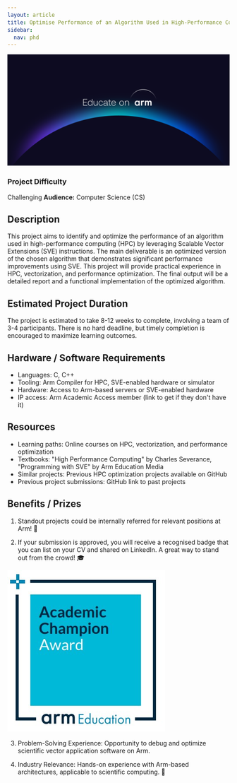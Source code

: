 ```yaml
---
layout: article
title: Optimise Performance of an Algorithm Used in High-Performance Compute Using Scalable Vector Extensions (SVE / SVE2)  
sidebar:
  nav: phd
---
```


<img class="image image--xl" src="../images/Educate_on_Arm_banner.png"/>

### Project Difficulty
Challenging
**Audience:** Computer Science (CS)

## Description
This project aims to identify and optimize the performance of an algorithm used in high-performance computing (HPC) by leveraging Scalable Vector Extensions (SVE) instructions. The main deliverable is an optimized version of the chosen algorithm that demonstrates significant performance improvements using SVE. This project will provide practical experience in HPC, vectorization, and performance optimization. The final output will be a detailed report and a functional implementation of the optimized algorithm.

## Estimated Project Duration
The project is estimated to take 8-12 weeks to complete, involving a team of 3-4 participants. There is no hard deadline, but timely completion is encouraged to maximize learning outcomes.

## Hardware / Software Requirements
- Languages: C, C++
- Tooling: Arm Compiler for HPC, SVE-enabled hardware or simulator
- Hardware: Access to Arm-based servers or SVE-enabled hardware
- IP access: Arm Academic Access member (link to get if they don't have it)

## Resources
- Learning paths: Online courses on HPC, vectorization, and performance optimization
- Textbooks: "High Performance Computing" by Charles Severance, "Programming with SVE" by Arm Education Media
- Similar projects: Previous HPC optimization projects available on GitHub
- Previous project submissions: GitHub link to past projects

## Benefits / Prizes

1. Standout projects could be internally referred for relevant positions at Arm! :page_with_curl:

2. If your submission is approved, you will receive a recognised badge that you can list on your CV and shared on LinkedIn. A great way to stand out from the crowd! :mortar_board:

<img class="image image--xl" src="../images/ACA_badge.jpg"/>

3. Problem-Solving Experience: Opportunity to debug and optimize scientific vector application software on Arm.

4. Industry Relevance: Hands-on experience with Arm-based architectures, applicable to scientific computing.  :tada: